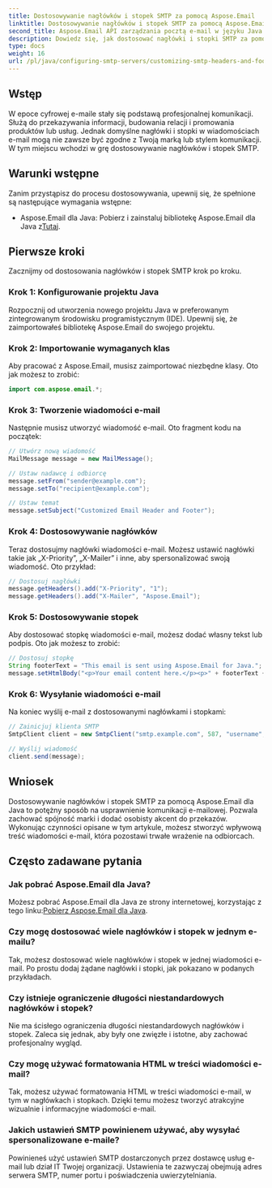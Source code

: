 ```yaml
---
title: Dostosowywanie nagłówków i stopek SMTP za pomocą Aspose.Email
linktitle: Dostosowywanie nagłówków i stopek SMTP za pomocą Aspose.Email
second_title: Aspose.Email API zarządzania pocztą e-mail w języku Java
description: Dowiedz się, jak dostosować nagłówki i stopki SMTP za pomocą Aspose.Email dla Java. Ulepsz swoją komunikację e-mailową dzięki spersonalizowanemu brandingowi i przekazom.
type: docs
weight: 16
url: /pl/java/configuring-smtp-servers/customizing-smtp-headers-and-footers/
---
```


## Wstęp

W epoce cyfrowej e-maile stały się podstawą profesjonalnej komunikacji. Służą do przekazywania informacji, budowania relacji i promowania produktów lub usług. Jednak domyślne nagłówki i stopki w wiadomościach e-mail mogą nie zawsze być zgodne z Twoją marką lub stylem komunikacji. W tym miejscu wchodzi w grę dostosowywanie nagłówków i stopek SMTP.

## Warunki wstępne

Zanim przystąpisz do procesu dostosowywania, upewnij się, że spełnione są następujące wymagania wstępne:

-  Aspose.Email dla Java: Pobierz i zainstaluj bibliotekę Aspose.Email dla Java z[Tutaj](https://releases.aspose.com/email/java/).

## Pierwsze kroki

Zacznijmy od dostosowania nagłówków i stopek SMTP krok po kroku. 

### Krok 1: Konfigurowanie projektu Java

Rozpocznij od utworzenia nowego projektu Java w preferowanym zintegrowanym środowisku programistycznym (IDE). Upewnij się, że zaimportowałeś bibliotekę Aspose.Email do swojego projektu.

### Krok 2: Importowanie wymaganych klas

Aby pracować z Aspose.Email, musisz zaimportować niezbędne klasy. Oto jak możesz to zrobić:

```java
import com.aspose.email.*;
```

### Krok 3: Tworzenie wiadomości e-mail

Następnie musisz utworzyć wiadomość e-mail. Oto fragment kodu na początek:

```java
// Utwórz nową wiadomość
MailMessage message = new MailMessage();

// Ustaw nadawcę i odbiorcę
message.setFrom("sender@example.com");
message.setTo("recipient@example.com");

// Ustaw temat
message.setSubject("Customized Email Header and Footer");
```

### Krok 4: Dostosowywanie nagłówków

Teraz dostosujmy nagłówki wiadomości e-mail. Możesz ustawić nagłówki takie jak „X-Priority”, „X-Mailer” i inne, aby spersonalizować swoją wiadomość. Oto przykład:

```java
// Dostosuj nagłówki
message.getHeaders().add("X-Priority", "1");
message.getHeaders().add("X-Mailer", "Aspose.Email");
```

### Krok 5: Dostosowywanie stopek

Aby dostosować stopkę wiadomości e-mail, możesz dodać własny tekst lub podpis. Oto jak możesz to zrobić:

```java
// Dostosuj stopkę
String footerText = "This email is sent using Aspose.Email for Java.";
message.setHtmlBody("<p>Your email content here.</p><p>" + footerText + "</p>");
```

### Krok 6: Wysyłanie wiadomości e-mail

Na koniec wyślij e-mail z dostosowanymi nagłówkami i stopkami:

```java
// Zainicjuj klienta SMTP
SmtpClient client = new SmtpClient("smtp.example.com", 587, "username", "password");

// Wyślij wiadomość
client.send(message);
```

## Wniosek

Dostosowywanie nagłówków i stopek SMTP za pomocą Aspose.Email dla Java to potężny sposób na usprawnienie komunikacji e-mailowej. Pozwala zachować spójność marki i dodać osobisty akcent do przekazów. Wykonując czynności opisane w tym artykule, możesz stworzyć wpływową treść wiadomości e-mail, która pozostawi trwałe wrażenie na odbiorcach.

## Często zadawane pytania

### Jak pobrać Aspose.Email dla Java?

 Możesz pobrać Aspose.Email dla Java ze strony internetowej, korzystając z tego linku:[Pobierz Aspose.Email dla Java](https://releases.aspose.com/email/java/).

### Czy mogę dostosować wiele nagłówków i stopek w jednym e-mailu?

Tak, możesz dostosować wiele nagłówków i stopek w jednej wiadomości e-mail. Po prostu dodaj żądane nagłówki i stopki, jak pokazano w podanych przykładach.

### Czy istnieje ograniczenie długości niestandardowych nagłówków i stopek?

Nie ma ścisłego ograniczenia długości niestandardowych nagłówków i stopek. Zaleca się jednak, aby były one zwięzłe i istotne, aby zachować profesjonalny wygląd.

### Czy mogę używać formatowania HTML w treści wiadomości e-mail?

Tak, możesz używać formatowania HTML w treści wiadomości e-mail, w tym w nagłówkach i stopkach. Dzięki temu możesz tworzyć atrakcyjne wizualnie i informacyjne wiadomości e-mail.

### Jakich ustawień SMTP powinienem używać, aby wysyłać spersonalizowane e-maile?

Powinieneś użyć ustawień SMTP dostarczonych przez dostawcę usług e-mail lub dział IT Twojej organizacji. Ustawienia te zazwyczaj obejmują adres serwera SMTP, numer portu i poświadczenia uwierzytelniania.